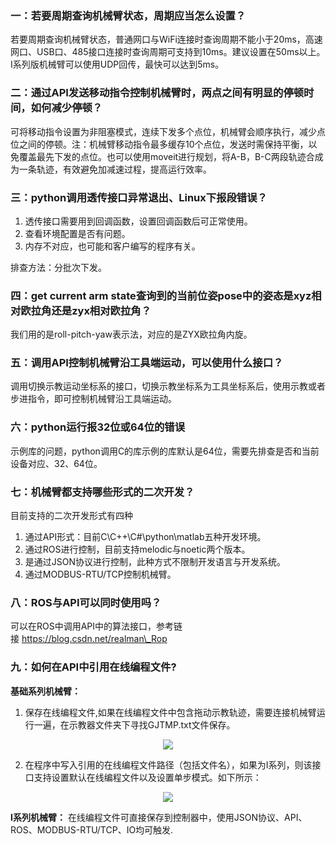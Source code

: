 ### 一：若要周期查询机械臂状态，周期应当怎么设置？

若要周期查询机械臂状态，普通网口与WiFi连接时查询周期不能小于20ms，高速网口、USB口、485接口连接时查询周期可支持到10ms。建议设置在50ms以上。I系列版机械臂可以使用UDP回传，最快可以达到5ms。

### 二：通过API发送移动指令控制机械臂时，两点之间有明显的停顿时间，如何减少停顿？

可将移动指令设置为非阻塞模式，连续下发多个点位，机械臂会顺序执行，减少点位之间的停顿。注：机械臂移动指令最多缓存10个点位，发送时需保持平衡，以免覆盖最先下发的点位。也可以使用moveit进行规划，将A-B，B-C两段轨迹合成为一条轨迹，有效避免加减速过程，提高运行效率。

### 三：python调用透传接口异常退出、Linux下报段错误？

1. 透传接口需要用到回调函数，设置回调函数后可正常使用。
2. 查看环境配置是否有问题。
3. 内存不对应，也可能和客户编写的程序有关。

排查方法：分批次下发。

### 四：get current arm state查询到的当前位姿pose中的姿态是xyz相对欧拉角还是zyx相对欧拉角？

我们用的是roll-pitch-yaw表示法，对应的是ZYX欧拉角内旋。

### 五：调用API控制机械臂沿工具端运动，可以使用什么接口？

调用切换示教运动坐标系的接口，切换示教坐标系为工具坐标系后，使用示教或者步进指令，即可控制机械臂沿工具端运动。

### 六：python运行报32位或64位的错误

示例库的问题，python调用C的库示例的库默认是64位，需要先排查是否和当前设备对应、32、64位。

### 七：机械臂都支持哪些形式的二次开发？

目前支持的二次开发形式有四种

1. 通过API形式：目前C\C++\C#\python\matlab五种开发环境。
2. 通过ROS进行控制，目前支持melodic与noetic两个版本。
3. 是通过JSON协议进行控制，此种方式不限制开发语言与开发系统。
4. 通过MODBUS-RTU/TCP控制机械臂。

### 八：ROS与API可以同时使用吗？

可以在ROS中调用API中的算法接口，参考链接 https://blog.csdn.net/realman\_Rop

### 九：如何在API中引用在线编程文件?

**基础系列机械臂：**

1. 保存在线编程文件,如果在线编程文件中包含拖动示教轨迹，需要连接机械臂运行一遍，在示教器文件夹下寻找GJTMP.txt文件保存。

<div align=center><img src="https://alidocs.oss-cn-zhangjiakou.aliyuncs.com/res/1X3lE6mD6wz6nJbv/img/2ce7d608-01a1-4f89-956a-8d6b4ed5087d.png"></div>

2. 在程序中写入引用的在线编程文件路径（包括文件名），如果为I系列，则该接口支持设置默认在线编程文件以及设置单步模式。如下所示：

<div align=center><img src="https://alidocs.oss-cn-zhangjiakou.aliyuncs.com/res/1X3lE6mD6wz6nJbv/img/875e5133-d5a6-4fb3-b774-4c48a7a4988e.png"></div>

**I系列机械臂：** 在线编程文件可直接保存到控制器中，使用JSON协议、API、ROS、MODBUS-RTU/TCP、IO均可触发.